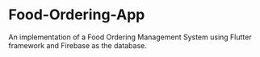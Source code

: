 # Food-Ordering-App
An implementation of a Food Ordering Management System using Flutter framework and Firebase as the database.
